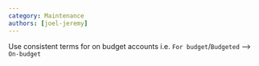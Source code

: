 ```yaml
---
category: Maintenance
authors: [joel-jeremy]
---
```


Use consistent terms for on budget accounts i.e. `For budget`/`Budgeted` --> `On-budget`
